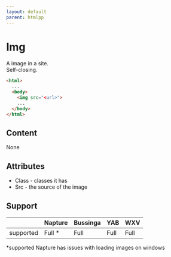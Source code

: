 ```yaml
---
layout: default
parent: htmlpp
---
```

# Img
A image in a site.\
Self-closing.

```html
<html>
  ...
  <body>
    <img src="<url>">
    ...
  </body>
</html>
```

## Content
None

## Attributes
- Class - classes it has
- Src - the source of the image

## Support

|           | Napture | Bussinga | YAB  | WXV  |
| --------- | ------- | -------- | ---- | ---- |
| supported | Full *  | Full     | Full | Full |

*supported Napture has issues with loading images on windows